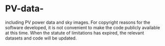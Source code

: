 # PV-data-
including PV power data and sky images.
For copyright reasons for the software developed, it is not convenient to make the code publicly available at this time. When the statute of limitations has expired, the relevant datasets and code will be updated.
